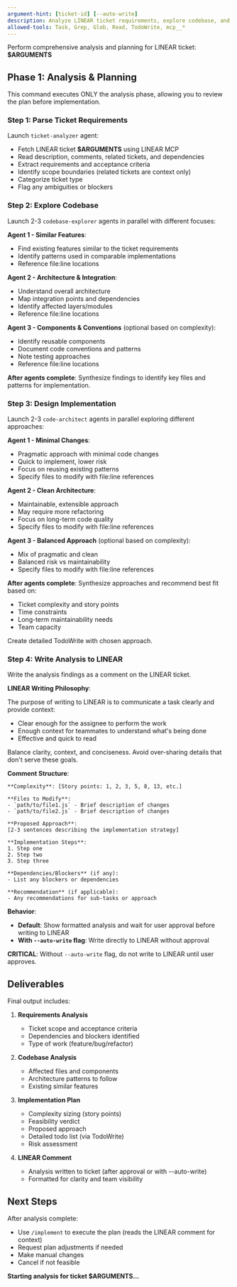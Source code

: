 ```yaml
---
argument-hint: [ticket-id] [--auto-write]
description: Analyze LINEAR ticket requirements, explore codebase, and create implementation plan (Phase 1 only)
allowed-tools: Task, Grep, Glob, Read, TodoWrite, mcp__*
---
```


Perform comprehensive analysis and planning for LINEAR ticket: **$ARGUMENTS**

## Phase 1: Analysis & Planning

This command executes ONLY the analysis phase, allowing you to review the plan before implementation.

### Step 1: Parse Ticket Requirements

Launch `ticket-analyzer` agent:
- Fetch LINEAR ticket **$ARGUMENTS** using LINEAR MCP
- Read description, comments, related tickets, and dependencies
- Extract requirements and acceptance criteria
- Identify scope boundaries (related tickets are context only)
- Categorize ticket type
- Flag any ambiguities or blockers

### Step 2: Explore Codebase

Launch 2-3 `codebase-explorer` agents in parallel with different focuses:

**Agent 1 - Similar Features**:
- Find existing features similar to the ticket requirements
- Identify patterns used in comparable implementations
- Reference file:line locations

**Agent 2 - Architecture & Integration**:
- Understand overall architecture
- Map integration points and dependencies
- Identify affected layers/modules
- Reference file:line locations

**Agent 3 - Components & Conventions** (optional based on complexity):
- Identify reusable components
- Document code conventions and patterns
- Note testing approaches
- Reference file:line locations

**After agents complete**: Synthesize findings to identify key files and patterns for implementation.

### Step 3: Design Implementation

Launch 2-3 `code-architect` agents in parallel exploring different approaches:

**Agent 1 - Minimal Changes**:
- Pragmatic approach with minimal code changes
- Quick to implement, lower risk
- Focus on reusing existing patterns
- Specify files to modify with file:line references

**Agent 2 - Clean Architecture**:
- Maintainable, extensible approach
- May require more refactoring
- Focus on long-term code quality
- Specify files to modify with file:line references

**Agent 3 - Balanced Approach** (optional based on complexity):
- Mix of pragmatic and clean
- Balanced risk vs maintainability
- Specify files to modify with file:line references

**After agents complete**: Synthesize approaches and recommend best fit based on:
- Ticket complexity and story points
- Time constraints
- Long-term maintainability needs
- Team capacity

Create detailed TodoWrite with chosen approach.

### Step 4: Write Analysis to LINEAR

Write the analysis findings as a comment on the LINEAR ticket.

**LINEAR Writing Philosophy**:

The purpose of writing to LINEAR is to communicate a task clearly and provide context:
- Clear enough for the assignee to perform the work
- Enough context for teammates to understand what's being done
- Effective and quick to read

Balance clarity, context, and conciseness. Avoid over-sharing details that don't serve these goals.

**Comment Structure**:

```
**Complexity**: [Story points: 1, 2, 3, 5, 8, 13, etc.]

**Files to Modify**:
- `path/to/file1.js` - Brief description of changes
- `path/to/file2.js` - Brief description of changes

**Proposed Approach**:
[2-3 sentences describing the implementation strategy]

**Implementation Steps**:
1. Step one
2. Step two
3. Step three

**Dependencies/Blockers** (if any):
- List any blockers or dependencies

**Recommendation** (if applicable):
- Any recommendations for sub-tasks or approach
```

**Behavior**:
- **Default**: Show formatted analysis and wait for user approval before writing to LINEAR
- **With `--auto-write` flag**: Write directly to LINEAR without approval

**CRITICAL**: Without `--auto-write` flag, do not write to LINEAR until user approves.

## Deliverables

Final output includes:

1. **Requirements Analysis**
   - Ticket scope and acceptance criteria
   - Dependencies and blockers identified
   - Type of work (feature/bug/refactor)

2. **Codebase Analysis**
   - Affected files and components
   - Architecture patterns to follow
   - Existing similar features

3. **Implementation Plan**
   - Complexity sizing (story points)
   - Feasibility verdict
   - Proposed approach
   - Detailed todo list (via TodoWrite)
   - Risk assessment

4. **LINEAR Comment**
   - Analysis written to ticket (after approval or with --auto-write)
   - Formatted for clarity and team visibility

## Next Steps

After analysis complete:
- Use `/implement` to execute the plan (reads the LINEAR comment for context)
- Request plan adjustments if needed
- Make manual changes
- Cancel if not feasible

**Starting analysis for ticket $ARGUMENTS...**
